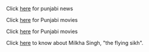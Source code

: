 Click [here](ajit/ajitnews.md) for punjabi news

Click [here](pollywood/movies.md) for Punjabi movies

Click [here](movies/movies.md) for Punjabi movies

Click [here](https://en.wikipedia.org/wiki/Milkha_Singh) to know about Milkha Singh, "the flying sikh".